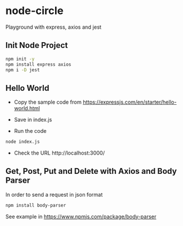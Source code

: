 # node-circle
Playground with express, axios and jest


## Init Node Project
```bash
npm init -y
npm install express axios
npm i -D jest
```

## Hello World
- Copy the sample code from https://expressjs.com/en/starter/hello-world.html
- Save in index.js

- Run the code
```bash
node index.js
```

- Check the URL
http://localhost:3000/


## Get, Post, Put and Delete with Axios and Body Parser
In order to send a request in json format

```bash
npm install body-parser
```

See example in https://www.npmjs.com/package/body-parser

